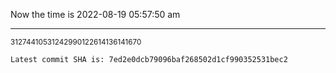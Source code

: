 Now the time is 2022-08-19 05:57:50 am

---

<small>31274410531242990122614136141670</small>

```txt
Latest commit SHA is: 7ed2e0dcb79096baf268502d1cf990352531bec2
```
